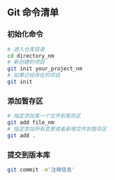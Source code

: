 ## Git 命令清单

### 初始化命令
```bash
# 进入仓库目录
cd directory_nm
# 新创建的项目
git init your_project_nm
# 如果已经存在的项目
git init
```

### 添加暂存区
```bash
# 指定添加某一个文件到暂存区
git add file_nm
# 指定添加所有变更或者新增文件到暂存区
git add .
```

### 提交到版本库
```bash
git commit -m'注释信息'
```
